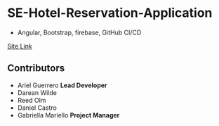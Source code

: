 
# SE-Hotel-Reservation-Application

* Angular, Bootstrap, firebase, GitHub CI/CD

[Site Link](https://hotel-reservation-se-site-2021.web.app/)


## Contributors
 * Ariel Guerrero **Lead Developer**
 * Darean Wilde
 * Reed Olm
 * Daniel Castro
 * Gabriella Mariello **Project Manager**
